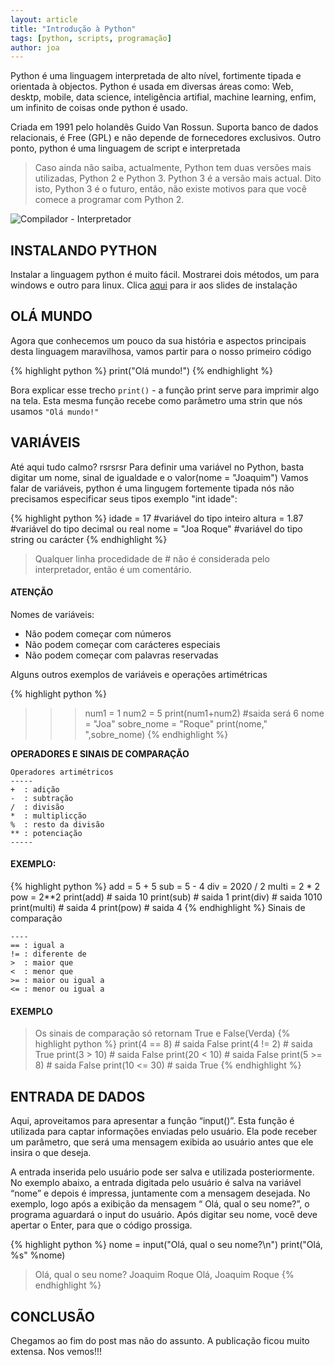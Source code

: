 ```yaml
---
layout: article
title: "Introdução à Python"
tags: [python, scripts, programação]
author: joa
---
```


Python é uma linguagem interpretada de alto nível, fortimente tipada e orientada à objectos.
Python é usada em diversas áreas como: Web, desktp, mobile, data science, inteligência artifial, machine learning, enfim, um infinito de coisas onde python é usado. 

Criada em 1991 pelo holandês Guido Van Rossun. Suporta banco de dados relacionais, é Free (GPL) e não depende de fornecedores exclusivos. Outro ponto, python é uma linguagem de script e interpretada

> Caso ainda não saiba, actualmente, Python tem duas versões mais utilizadas, Python 2 e Python 3. Python 3 é a versão mais actual. Dito isto, Python 3 é o futuro, então, não existe motivos para que você comece a programar com Python 2.

![Compilador - Interpretador]({{site.baseurl}}/assets/img/post/compilador-interpretador.png)

## INSTALANDO PYTHON
Instalar a linguagem python é muito fácil. Mostrarei dois métodos, um para windows e outro para linux.
Clica [aqui][instalacao-python] para ir aos slides de instalação

## OLÁ MUNDO
Agora que conhecemos um pouco da sua história e aspectos principais desta linguagem maravilhosa, vamos partir para o nosso primeiro código

{% highlight python %}
print("Olá mundo!")
{% endhighlight %}

Bora explicar esse trecho
`print()` - a função print serve para imprimir algo na tela. Esta mesma função recebe como parâmetro uma strin que nós usamos `"Olá mundo!"`

## VARIÁVEIS
Até aqui tudo calmo? rsrsrsr
Para definir uma variável no Python, basta digitar um nome, sinal de igualdade e o valor(nome = "Joaquim")
Vamos falar de variáveis, python é uma lingugem fortemente tipada nós não precisamos especificar seus tipos exemplo "int idade":

{% highlight python %}
idade = 17 #variável do tipo inteiro
altura = 1.87 #variável do tipo decimal ou real
nome = "Joa Roque" #variável do tipo string ou carácter
{% endhighlight %}

> Qualquer linha procedidade de # não é considerada pelo interpretador, então é um comentário.

#### ATENÇÃO

Nomes de variáveis:

- Não podem começar com números
- Não podem começar com carácteres especiais 
- Não podem começar com palavras reservadas


Alguns outros exemplos de variáveis e operações artimétricas

{% highlight python %}
>>> num1 = 1
>>> num2 = 5
>>> print(num1+num2) #saida será 6
>>> nome = "Joa"
>>> sobre_nome = "Roque"
>>> print(nome," ",sobre_nome)
{% endhighlight %}

**OPERADORES E SINAIS DE COMPARAÇÃO**

```
Operadores artimétricos
-----
+  : adição
-  : subtração
/  : divisão
*  : multiplicção
%  : resto da divisão
** : potenciação
-----
```
#### EXEMPLO:
{% highlight python %}
add = 5 + 5
sub = 5 - 4
div = 2020 / 2
multi = 2 * 2
pow = 2**2
print(add) # saida 10
print(sub) # saida 1
print(div) # saida 1010
print(multi) # saida 4
print(pow) # saida 4
{% endhighlight %}
Sinais de comparação
```
----
== : igual a
!= : diferente de
>  : maior que
<  : menor que
>= : maior ou igual a
<= : menor ou igual a
```
#### EXEMPLO
> Os sinais de comparação só retornam True e False(Verda)
{% highlight python %}
print(4 == 8) # saida False
print(4 != 2) # saida True
print(3 > 10) # saida False
print(20 < 10) # saida False
print(5 >= 8) # saida False
print(10 <= 30) # saida True
{% endhighlight %}

## ENTRADA DE DADOS


Aqui, aproveitamos para apresentar a função “input()”. Esta função é
utilizada para captar informações enviadas pelo usuário. Ela pode receber
um parâmetro, que será uma mensagem exibida ao usuário antes que ele
insira o que deseja.

A entrada inserida pelo usuário pode ser salva e utilizada posteriormente.
No exemplo abaixo, a entrada digitada pelo usuário é salva na variável
“nome” e depois é impressa, juntamente com a mensagem desejada. No
exemplo, logo após a exibição da mensagem “ Olá, qual o seu nome?”, o
programa aguardará o input do usuário. Após digitar seu nome, você deve
apertar o Enter, para que o código prossiga.

{% highlight python %}
nome = input("Olá, qual o seu nome?\n") 
print("Olá, %s" %nome)
> Olá, qual o seu nome?
Joaquim Roque
> Olá, Joaquim Roque
{% endhighlight %}

## CONCLUSÃO
Chegamos ao fim do post mas não do assunto. A publicação ficou muito extensa. Nos vemos!!!


[instalacao-python]: {{site.baseurl}}/tags/#programacao
